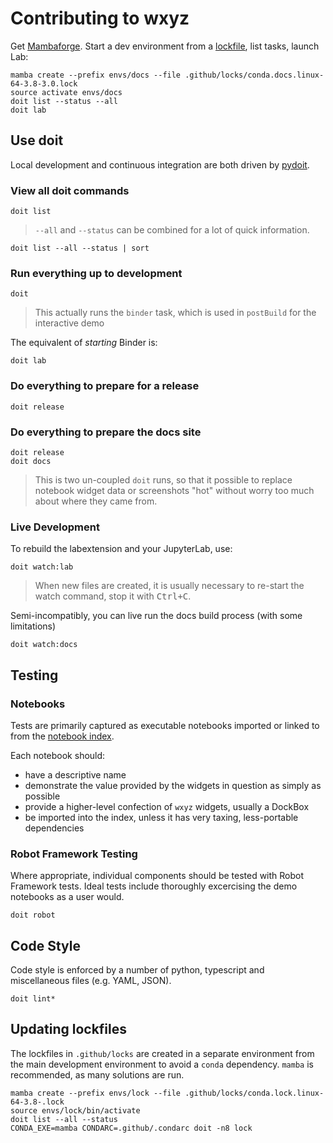 # Contributing to wxyz

Get [Mambaforge][]. Start a dev environment from a [lockfile][], list tasks, launch Lab:

    mamba create --prefix envs/docs --file .github/locks/conda.docs.linux-64-3.8-3.0.lock
    source activate envs/docs
    doit list --status --all
    doit lab

[mambaforge]: https://github.com/conda-forge/miniforge/releases
[lockfile]: ./.github/locks

## Use doit

Local development and continuous integration are both driven by [pydoit](https://pydoit.org/contents.html).

### View all doit commands

    doit list

> `--all` and `--status` can be combined for a lot of quick information.

    doit list --all --status | sort

### Run everything up to development

    doit

> This actually runs the `binder` task, which is used in `postBuild` for the
> interactive demo

The equivalent of _starting_ Binder is:

    doit lab

### Do everything to prepare for a release

    doit release

### Do everything to prepare the docs site

    doit release
    doit docs

> This is two un-coupled `doit` runs, so that it possible to replace notebook
> widget data or screenshots "hot" without worry too much about where they came
> from.

### Live Development

To rebuild the labextension and your JupyterLab, use:

    doit watch:lab

> When new files are created, it is usually necessary to re-start the watch command,
> stop it with <kbd>Ctrl+C</kbd>.

Semi-incompatibly, you can live run the docs build process (with some limitations)

    doit watch:docs

## Testing

### Notebooks

Tests are primarily captured as executable notebooks imported or linked to from
the [notebook index](src/py/wxyz_notebooks/src/wxyz/notebooks/index.ipynb).

Each notebook should:

- have a descriptive name
- demonstrate the value provided by the widgets in question as simply as possible
- provide a higher-level confection of `wxyz` widgets, usually a DockBox
- be imported into the index, unless it has very taxing, less-portable dependencies

### Robot Framework Testing

Where appropriate, individual components should be tested with Robot Framework
tests. Ideal tests include thoroughly excercising the demo notebooks as a user would.

    doit robot

## Code Style

Code style is enforced by a number of python, typescript and miscellaneous files
(e.g. YAML, JSON).

    doit lint*

## Updating lockfiles

The lockfiles in `.github/locks` are created in a separate environment from the main
development environment to avoid a `conda` dependency. `mamba` is recommended, as
many solutions are run.

    mamba create --prefix envs/lock --file .github/locks/conda.lock.linux-64-3.8-.lock
    source envs/lock/bin/activate
    doit list --all --status
    CONDA_EXE=mamba CONDARC=.github/.condarc doit -n8 lock
